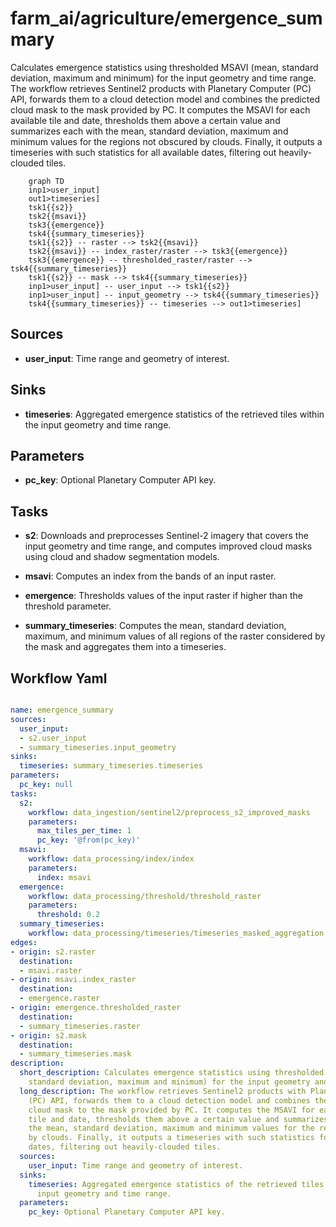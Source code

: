# farm_ai/agriculture/emergence_summary

Calculates emergence statistics using thresholded MSAVI (mean, standard deviation, maximum and minimum) for the input geometry and time range. The workflow retrieves Sentinel2 products with Planetary Computer (PC) API, forwards them to a cloud detection model and combines the predicted cloud mask to the mask provided by PC. It computes the MSAVI for each available tile and date, thresholds them above a certain value and summarizes each with the mean, standard deviation, maximum and minimum values for the regions not obscured by clouds. Finally, it outputs a timeseries with such statistics for all available dates, filtering out heavily-clouded tiles.

```{mermaid}
    graph TD
    inp1>user_input]
    out1>timeseries]
    tsk1{{s2}}
    tsk2{{msavi}}
    tsk3{{emergence}}
    tsk4{{summary_timeseries}}
    tsk1{{s2}} -- raster --> tsk2{{msavi}}
    tsk2{{msavi}} -- index_raster/raster --> tsk3{{emergence}}
    tsk3{{emergence}} -- thresholded_raster/raster --> tsk4{{summary_timeseries}}
    tsk1{{s2}} -- mask --> tsk4{{summary_timeseries}}
    inp1>user_input] -- user_input --> tsk1{{s2}}
    inp1>user_input] -- input_geometry --> tsk4{{summary_timeseries}}
    tsk4{{summary_timeseries}} -- timeseries --> out1>timeseries]
```

## Sources

- **user_input**: Time range and geometry of interest.

## Sinks

- **timeseries**: Aggregated emergence statistics of the retrieved tiles within the input geometry and time range.

## Parameters

- **pc_key**: Optional Planetary Computer API key.

## Tasks

- **s2**: Downloads and preprocesses Sentinel-2 imagery that covers the input geometry and time range, and computes improved cloud masks using cloud and shadow segmentation models.

- **msavi**: Computes an index from the bands of an input raster.

- **emergence**: Thresholds values of the input raster if higher than the threshold parameter.

- **summary_timeseries**: Computes the mean, standard deviation, maximum, and minimum values of all regions of the raster considered by the mask and aggregates them into a timeseries.

## Workflow Yaml

```yaml

name: emergence_summary
sources:
  user_input:
  - s2.user_input
  - summary_timeseries.input_geometry
sinks:
  timeseries: summary_timeseries.timeseries
parameters:
  pc_key: null
tasks:
  s2:
    workflow: data_ingestion/sentinel2/preprocess_s2_improved_masks
    parameters:
      max_tiles_per_time: 1
      pc_key: '@from(pc_key)'
  msavi:
    workflow: data_processing/index/index
    parameters:
      index: msavi
  emergence:
    workflow: data_processing/threshold/threshold_raster
    parameters:
      threshold: 0.2
  summary_timeseries:
    workflow: data_processing/timeseries/timeseries_masked_aggregation
edges:
- origin: s2.raster
  destination:
  - msavi.raster
- origin: msavi.index_raster
  destination:
  - emergence.raster
- origin: emergence.thresholded_raster
  destination:
  - summary_timeseries.raster
- origin: s2.mask
  destination:
  - summary_timeseries.mask
description:
  short_description: Calculates emergence statistics using thresholded MSAVI (mean,
    standard deviation, maximum and minimum) for the input geometry and time range.
  long_description: The workflow retrieves Sentinel2 products with Planetary Computer
    (PC) API, forwards them to a cloud detection model and combines the predicted
    cloud mask to the mask provided by PC. It computes the MSAVI for each available
    tile and date, thresholds them above a certain value and summarizes each with
    the mean, standard deviation, maximum and minimum values for the regions not obscured
    by clouds. Finally, it outputs a timeseries with such statistics for all available
    dates, filtering out heavily-clouded tiles.
  sources:
    user_input: Time range and geometry of interest.
  sinks:
    timeseries: Aggregated emergence statistics of the retrieved tiles within the
      input geometry and time range.
  parameters:
    pc_key: Optional Planetary Computer API key.


```
